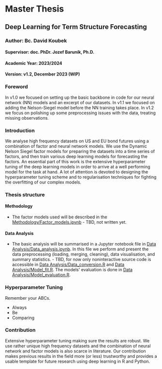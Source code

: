# Master Thesis
## Deep Learning for Term Structure Forecasting
### Author: Bc. David Koubek
#### Supervisor: doc. PhDr. Jozef Baruník, Ph.D.
#### Academic Year: 2023/2024
#### Version: v1.2, December 2023 (WIP)

### Foreword
In v1.0 we focused on setting up the basic backbone in code for our neural network (NN) models and an excerpt of our datasets.
In v1.1 we focused on adding the Nelson-Siegel model before the NN training takes place.
In v1.2 we focus on polishing up some preprocessing issues with the data, treating missing observations.

### Introduction
We analyse high frequency datasets on US and EU bond futures using a combination of factor and neural network models. We use the Dynamic Nelson Siegel factor models for preparing the datasets into a time series of factors, and then train various deep learning models for forecasting the factors. An essential part of this work is the extensive hyperparameter tuning of the deep learning models in order to arrive at a well performing model for the task at hand. A lot of attention is devoted to designing the hyperparameter tuning scheme and to regularisation techniques for fighting the overfitting of our complex models.

### Thesis structure
#### Methodology
 - The factor models used will be described in the [Methodology/Factor_models.ipynb](https://github.com/mrkoubek/deep-learning-for-term-structure-forecasting/blob/master/Methodology/Factor_models.ipynb) - TBD, not written yet.
 
#### Data Analysis
 - The basic analysis will be summarised in a Jupyter notebook file in [Data Analysis/Data_analysis.ipynb](https://github.com/mrkoubek/deep-learning-for-term-structure-forecasting/blob/master/Data%20Analysis/Data_analysis.ipynb). In this file we perform and present the data preprocessing (loading, merging, cleaning), data visualisation, and summary statistics. - TBD, for now only noninteractive source code is accessible in [Data Analysis/Data_conversion.R](https://github.com/mrkoubek/deep-learning-for-term-structure-forecasting/blob/master/Data%20Analysis/Data_conversion.R) and [Data Analysis/Model_fit.R](https://github.com/mrkoubek/deep-learning-for-term-structure-forecasting/blob/master/Data%20Analysis/Model_fit.R). The models' evaluation is done in [Data Analysis/Model_evaluation.R](https://github.com/mrkoubek/deep-learning-for-term-structure-forecasting/blob/master/Data%20Analysis/Model_evaluation.R).

### Hyperparameter Tuning
Remember your ABCs.
 - Always
 - Be
 - Comparing
 
### Contribution
Extensive hyperparameter tuning making sure the results are robust. We use rather unique high frequency datasets and the combination of neural network and factor models is also scarce in literature. Our contribution makes previous results in the field more (or less) trustworthy and provides a usable template for future research using deep learning in R and Python.
